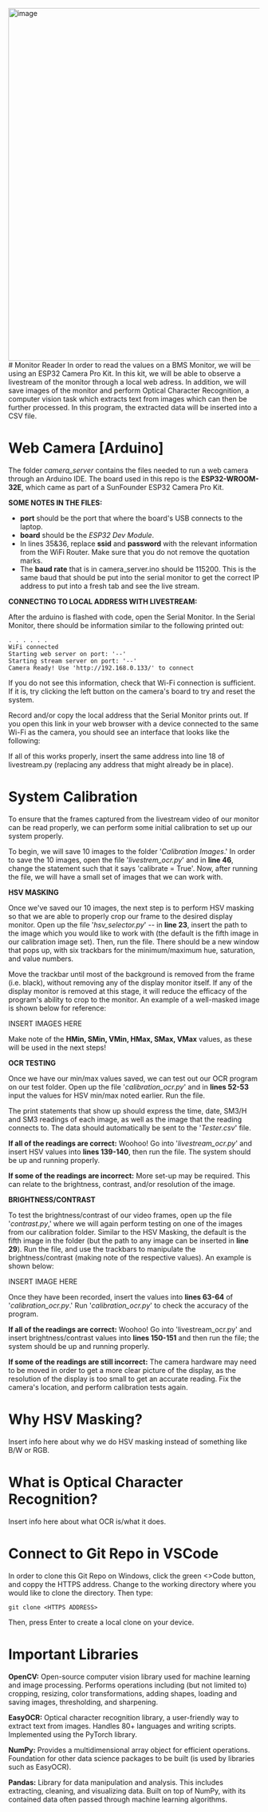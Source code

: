 <img width="707" alt="image" src="https://github.com/user-attachments/assets/5db5d836-adc9-4314-8b5f-a7e40e764ca2"># Monitor Reader
In order to read the values on a BMS Monitor, we will be using an ESP32 Camera Pro Kit. In this kit, we will be able to observe a livestream of the monitor through a local web adress. In addition, we will save images of the monitor and perform Optical Character Recognition, a computer vision task which extracts text from images which can then be further processed. In this program, the extracted data will be inserted into a CSV file. 

# Web Camera [Arduino]
The folder _camera_server_ contains the files needed to run a web camera through an Arduino IDE. The board used in this repo is the **ESP32-WROOM-32E**, which came as part of a SunFounder ESP32 Camera Pro Kit. 

**SOME NOTES IN THE FILES:**
- **port** should be the port that where the board's USB connects to the laptop.
- **board** should be the _ESP32 Dev Module_. 
- In lines 35&36, replace **ssid** and **password** with the relevant information from the WiFi Router. Make sure that you do not remove the quotation marks.
- The **baud rate** that is in camera_server.ino should be 115200. This is the same baud that should be put into the serial monitor to get the correct IP address to put into a fresh tab and see the live stream.

**CONNECTING TO LOCAL ADDRESS WITH LIVESTREAM:**

After the arduino is flashed with code, open the Serial Monitor. In the Serial Monitor, there should be information similar to the following printed out:

 	. . . . . . 
	WiFi connected
	Starting web server on port: '--'
	Starting stream server on port: '--'
	Camera Ready! Use 'http://192.168.0.133/' to connect

If you do not see this information, check that Wi-Fi connection is sufficient. If it is, try clicking the left button on the camera's board to try and reset the system.

Record and/or copy the local address that the Serial Monitor prints out. If you open this link in your web browser with a device connected to the same Wi-Fi as the camera, you should see an interface that looks like the following:

If all of this works properly, insert the same address into line 18 of livestream.py (replacing any address that might already be in place). 

# System Calibration
To ensure that the frames captured from the livestream video of our monitor can be read properly, we can perform some initial calibration to set up our system properly. 

To begin, we will save 10 images to the folder '_Calibration Images_.' In order to save the 10 images, open the file '_livestrem_ocr.py_' and in **line 46**, change the statement such that it says 'calibrate = True'. Now, after running the file, we will have a small set of images that we can work with.

**HSV MASKING**

Once we've saved our 10 images, the next step is to perform HSV masking so that we are able to properly crop our frame to the desired display monitor. Open up the file '_hsv_selector.py_' -- in **line 23**, insert the path to the image which you would like to work with (the default is the fifth image in our calibration image set). Then, run the file. There should be a new window that pops up, with six trackbars for the minimum/maximum hue, saturation, and value numbers. 

Move the trackbar until most of the background is removed from the frame (i.e. black), without removing any of the display monitor itself. If any of the display monitor is removed at this stage, it will reduce the efficacy of the program's ability to crop to the monitor. An example of a well-masked image is shown below for reference:

INSERT IMAGES HERE

Make note of the **HMin, SMin, VMin, HMax, SMax, VMax** values, as these will be used in the next steps!

**OCR TESTING**

Once we have our min/max values saved, we can test out our OCR program on our test folder. Open up the file '_calibration_ocr.py_' and in **lines 52-53** input the values for HSV min/max noted earlier. Run the file. 

The print statements that show up should express the time, date, SM3/H and SM3 readings of each image, as well as the image that the reading connects to. The data should automatically be sent to the '_Tester.csv_' file. 

**If all of the readings are correct:** Woohoo! Go into '_livestream_ocr.py_' and insert HSV values into **lines 139-140**, then run the file. The system should be up and running properly. 

**If some of the readings are incorrect:** More set-up may be required. This can relate to the brightness, contrast, and/or resolution of the image. 

**BRIGHTNESS/CONTRAST** 

To test the brightness/contrast of our video frames, open up the file '_contrast.py_,' where we will again perform testing on one of the images from our calibration folder. Similar to the HSV Masking, the default is the fifth image in the folder (but the path to any image can be inserted in **line 29**). Run the file, and use the trackbars to manipulate the brightness/contrast (making note of the respective values). An example is shown below:

INSERT IMAGE HERE

Once they have been recorded, insert the values into **lines 63-64** of '_calibration_ocr.py_.' Run '_calibration_ocr.py_' to check the accuracy of the program. 

**If all of the readings are correct:** Woohoo! Go into 'livestream_ocr.py' and insert brightness/contrast values into **lines 150-151** and then run the file; the system should be up and running properly. 

**If some of the readings are still incorrect:** The camera hardware may need to be moved in order to get a more clear picture of the display, as the resolution of the display is too small to get an accurate reading. Fix the camera's location, and perform calibration tests again. 

# Why HSV Masking? 
Insert info here about why we do HSV masking instead of something like B/W or RGB. 

# What is Optical Character Recognition?
Insert info here about what OCR is/what it does. 

# Connect to Git Repo in VSCode
In order to clone this Git Repo on Windows, click the green <>Code button, and coppy the HTTPS address. Change to the working directory where you would like to clone the directory. Then type:

	git clone <HTTPS ADDRESS>

Then, press Enter to create a local clone on your device. 

# Important Libraries
**OpenCV:** Open-source computer vision library used for machine learning and image processing. Performs operations including (but not limited to) cropping, resizing, color transformations, adding shapes, loading and saving images, thresholding, and sharpening. 

**EasyOCR:** Optical character recognition library, a user-friendly way to extract text from images. Handles 80+ languages and writing scripts. Implemented using the PyTorch library. 

**NumPy:** Provides a multidimensional array object for efficient operations. Foundation for other data science packages to be built (is used by libraries such as EasyOCR). 

**Pandas:** Library for data manipulation and analysis. This includes extracting, cleaning, and visualizing data. Built on top of NumPy, with its contained data often passed through machine learning algorithms. 
